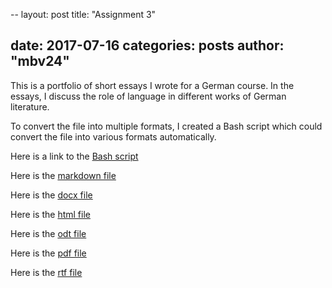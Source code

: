 --
layout: post
title: "Assignment 3"

date: 2017-07-16
categories: posts
author: "mbv24"
--
This is a portfolio of short essays I wrote for a German course. 
In the essays, I discuss the role of language in different works of German literature. 

To convert the file into multiple formats, I created a Bash script which could convert
the file into various formats automatically. 

Here is a link to the 
<a href="https://github.com/mbv24/mbv24-convert-documents/blob/master/mbv24-convert-docs.sh">Bash script</a> 

Here is the <a href="https://github.com/mbv24/mbv24-convert-documents/blob/master/portfolio.md">markdown file</a>

Here is the <a href="https://github.com/mbv24/mbv24-convert-documents/blob/master/portfolio.md.docx">docx file</a>

Here is the <a href="https://github.com/mbv24/mbv24-convert-documents/blob/master/portfolio.md.html">html file</a>

Here is the <a href="https://github.com/mbv24/mbv24-convert-documents/blob/master/portfolio.md.odt">odt file</a>

Here is the <a href="https://github.com/mbv24/mbv24-convert-documents/blob/master/portfolio.md.pdf">pdf file</a>

Here is the <a href="https://github.com/mbv24/mbv24-convert-documents/blob/master/portfolio.md.rtf">rtf file</a>

